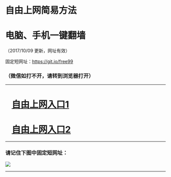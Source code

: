 ﻿# 自由上网简易方法

# 电脑、手机一键翻墙

（2017/10/09 更新，网址有效）

固定短网址：https://git.io/free99

### （微信如打不开，请转到浏览器打开）


***





# &nbsp;&nbsp; <a href="http://ft1447927142.fwq-tz-1001.info/fwqtz01.html?t=100900126883 " target="_blank">自由上网入口1</a>
# &nbsp;&nbsp; <a href="http://ft1893129890.fwq-tz-1002.info/fwqtz02.html?t=100900131269 " target="_blank">自由上网入口2</a>
***

### 请记住下图中固定短网址：

<img src="https://s3-us-west-2.amazonaws.com/fwq-1001/yjfq-20170905okok.png" /> 


***

